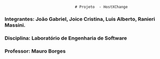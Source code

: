                                     # Projeto  - HostXChange

### Integrantes: João Gabriel, Joice Cristina, Luis Alberto, Ranieri Massini.

### Disciplina: Laboratório de Engenharia de Software

### Professor: Mauro Borges

